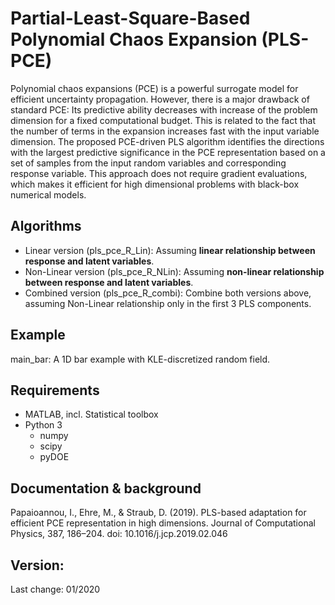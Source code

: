 # Partial-Least-Square-Based Polynomial Chaos Expansion (PLS-PCE)

Polynomial chaos expansions (PCE) is a powerful surrogate model for efficient uncertainty propagation. However, there is a major drawback of standard PCE: Its predictive ability decreases with increase of the problem dimension for a fixed computational budget. This is related to the fact that the number of terms in the expansion increases fast with the input variable dimension. The proposed PCE-driven PLS algorithm identifies the directions with the largest predictive significance in the PCE representation based on a set of samples from the input random variables and corresponding response variable. This approach does not require gradient evaluations, which makes it efficient for high dimensional problems with black-box numerical models.


## Algorithms

- Linear version (pls_pce_R_Lin): Assuming **linear relationship between response and latent variables**.
- Non-Linear version (pls_pce_R_NLin): Assuming **non-linear relationship between response and latent variables**.
- Combined version (pls_pce_R_combi): Combine both versions above, assuming Non-Linear relationship only in the first 3 PLS components.


## Example

main_bar: A 1D bar example with KLE-discretized random field.


## Requirements

- MATLAB, incl. Statistical toolbox
- Python 3
    * numpy
    * scipy
    * pyDOE


## Documentation & background

Papaioannou, I., Ehre, M., & Straub, D. (2019). PLS-based adaptation for efficient PCE representation in high dimensions. Journal of Computational Physics, 387, 186–204. doi: 10.1016/j.jcp.2019.02.046

## Version: 

Last change: 01/2020


